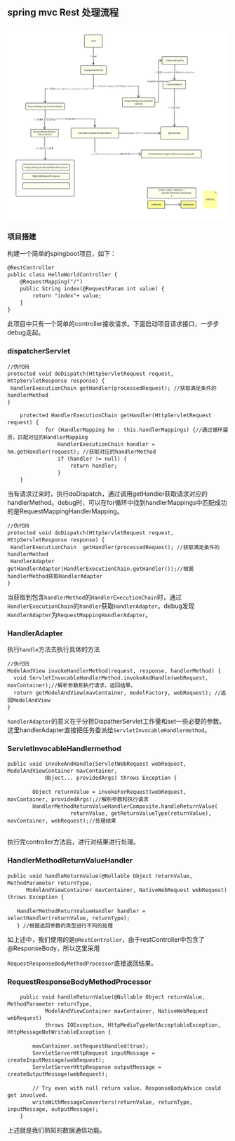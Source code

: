 ## spring mvc Rest 处理流程



![](https://github.com/DespairYoke/DespairYoke.github.io/blob/master/assets/images/2019/spring-web-mvc-Rest.png)

### 项目搭建

构建一个简单的spingboot项目，如下：

```
@RestController
public class HelloWorldController {
    @RequestMapping("/")
    public String index(@RequestParam int value) {
        return "index"+ value;
    }
}
```

此项目中只有一个简单的controller接收请求。下面启动项目请求接口，一步步debug走起。

### dispatcherServlet

```
//伪代码
protected void doDispatch(HttpServletRequest request, HttpServletResponse response) {
 HandlerExecutionChain getHandler(processedRequest); //获取满足条件的handlerMethod
}
```

```
	protected HandlerExecutionChain getHandler(HttpServletRequest request) {
			for (HandlerMapping hm : this.handlerMappings) {//通过循环遍历，匹配对应的HandlerMapping
				HandlerExecutionChain handler = hm.getHandler(request); //获取对应的handlerMethod
				if (handler != null) {
					return handler;
				}
	}
```

当有请求过来时，执行doDispatch，通过调用getHandler获取请求对应的handlerMethod。debug时，可以在for循环中找到handlerMappings中匹配成功的是RequestMappingHandlerMapping。

```
//伪代码
protected void doDispatch(HttpServletRequest request, HttpServletResponse response) {
 HandlerExecutionChain  getHandler(processedRequest); //获取满足条件的handlerMethod
 HandlerAdapter getHandlerAdapter(HandlerExecutionChain.getHandler());//根据handlerMethod获取HandlerAdapter
}
```

当获取到包含`handlerMethod`的`HandlerExecutionChain`时，通过`HandlerExecutionChain`的`handler`获取`HandlerAdapter`。debug发现`HandlerAdapter`为`RequestMappingHandlerAdapter`。

### HandlerAdapter

执行`handle`方法去执行具体的方法

```
//伪代码
ModelAndView invokeHandlerMethod(request, response, handlerMethod) {
  void ServletInvocableHandlerMethod.invokeAndHandle(webRequest, mavContainer);//解析参数和执行请求，返回结果。
  return getModelAndView(mavContainer, modelFactory, webRequest); //返回ModelAndView
}
```

`handlerAdapter`的意义在于分担DispatherServlet工作量和set一些必要的参数。这里handlerAdapter直接把任务委派给`ServletInvocableHandlermethod`。

### ServletInvocableHandlermethod

```
public void invokeAndHandle(ServletWebRequest webRequest, ModelAndViewContainer mavContainer,
			Object... providedArgs) throws Exception {

		Object returnValue = invokeForRequest(webRequest, mavContainer, providedArgs);//解析参数和执行请求
		HandlerMethodReturnValueHandlerComposite.handleReturnValue(
					returnValue, getReturnValueType(returnValue), mavContainer, webRequest);//处理结果
		
```

执行完controller方法后，进行对结果进行处理。

### HandlerMethodReturnValueHandler

```
public void handleReturnValue(@Nullable Object returnValue, MethodParameter returnType,
      ModelAndViewContainer mavContainer, NativeWebRequest webRequest) throws Exception {

   HandlerMethodReturnValueHandler handler = selectHandler(returnValue, returnType);
   } //根据返回参数的类型进行不同的处理
```

如上述中，我们使用的是`@RestController`，由于restController中包含了@ResponseBody，所以这里采用

`RequestResponseBodyMethodProcessor`直接返回结果。

### RequestResponseBodyMethodProcessor

```
	public void handleReturnValue(@Nullable Object returnValue, MethodParameter returnType,
			ModelAndViewContainer mavContainer, NativeWebRequest webRequest)
			throws IOException, HttpMediaTypeNotAcceptableException, HttpMessageNotWritableException {

		mavContainer.setRequestHandled(true);
		ServletServerHttpRequest inputMessage = createInputMessage(webRequest);
		ServletServerHttpResponse outputMessage = createOutputMessage(webRequest);

		// Try even with null return value. ResponseBodyAdvice could get involved.
		writeWithMessageConverters(returnValue, returnType, inputMessage, outputMessage);
	}
```

上述就是我们熟知的数据通信功能。